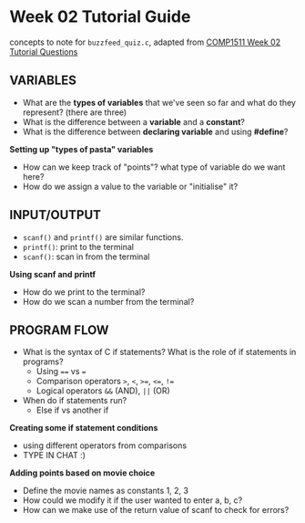 # Week 02 Tutorial Guide
concepts to note for `buzzfeed_quiz.c`, adapted from [COMP1511 Week 02 Tutorial Questions](https://cgi.cse.unsw.edu.au/~cs1511/21T3/tut/02/questions)

## **VARIABLES**
- What are the **types of variables** that we've seen so far and what do they represent? (there are three)
- What is the difference between a **variable** and a **constant**?
- What is the difference between **declaring variable** and using **#define**?

**Setting up "types of pasta" variables**
- How can we keep track of "points"? what type of variable do we want here?
- How do we assign a value to the variable or "initialise" it?

## **INPUT/OUTPUT**
- `scanf()` and `printf()` are similar functions.
- `printf()`: print to the terminal
- `scanf()`: scan in from the terminal

**Using scanf and printf**
- How do we print to the terminal?
- How do we scan a number from the terminal?

## **PROGRAM FLOW**
- What is the syntax of C if statements? What is the role of if statements in programs?
    - Using `==` vs `=`
    - Comparison operators `>`, `<`, `>=`, `<=`, `!=`
    - Logical operators `&&` (AND), `||` (OR)
- When do if statements run? 
    - Else if vs another if

**Creating some if statement conditions**
- using different operators from comparisons
- TYPE IN CHAT :)

**Adding points based on movie choice**
- Define the movie names as constants 1, 2, 3
- How could we modify it if the user wanted to enter a, b, c?
- How can we make use of the return value of scanf to check for errors?
